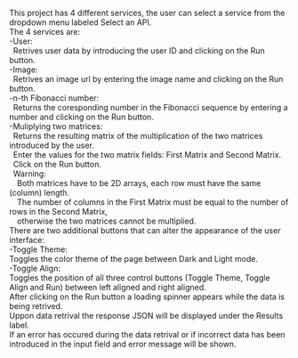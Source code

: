 This project has 4 different services, the user can select a service from the dropdown menu labeled Select an API.  
The 4 services are:  
-User:  
&ensp;Retrives user data by introducing the user ID and clicking on the Run button.  
-Image:  
&ensp;Retrives an image url by entering the image name and clicking on the Run button.  
-n-th Fibonacci number:  
&ensp;Returns the coresponding number in the Fibonacci sequence by entering a number and clicking on the Run button.  
-Muliplying two matrices:  
&ensp;Returns the resulting matrix of the multiplication of the two matrices introduced by the user.  
&ensp;Enter the values for the two matrix fields: First Matrix and Second Matrix.  
&ensp;Click on the Run button.  
&ensp;Warning:  
&ensp;&ensp;Both matrices have to be 2D arrays, each row must have the same (column) length.  
&ensp;&ensp;The number of columns in the First Matrix must be equal to the number of rows in the Second Matrix,  
&ensp;&ensp;otherwise the two matrices cannot be multiplied.  
There are two additional buttons that can alter the appearance of the user interface:  
-Toggle Theme:  
Toggles the color theme of the page between Dark and Light mode.  
-Toggle Align:  
Toggles the position of all three control buttons (Toggle Theme, Toggle Align and Run) between left aligned and right aligned.  
After clicking on the Run button a loading spinner appears while the data is being retrived.  
Uppon data retrival the response JSON will be displayed under the Results label.  
If an error has occured during the data retrival or if incorrect data has been introduced in the input field and error message will be shown.  
